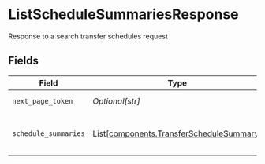# ListScheduleSummariesResponse

Response to a search transfer schedules request


## Fields

| Field                                                                                          | Type                                                                                           | Required                                                                                       | Description                                                                                    | Example                                                                                        |
| ---------------------------------------------------------------------------------------------- | ---------------------------------------------------------------------------------------------- | ---------------------------------------------------------------------------------------------- | ---------------------------------------------------------------------------------------------- | ---------------------------------------------------------------------------------------------- |
| `next_page_token`                                                                              | *Optional[str]*                                                                                | :heavy_minus_sign:                                                                             | The next page token                                                                            | 4ZHd3wAaMD1IQ0ZKS2BKV0FSRVdLW4VLWkY1R1B3MU4                                                    |
| `schedule_summaries`                                                                           | List[[components.TransferScheduleSummary](../../models/components/transferschedulesummary.md)] | :heavy_minus_sign:                                                                             | The list of transfer schedule details                                                          |                                                                                                |
